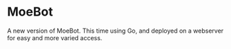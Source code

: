 # MoeBot
A new version of MoeBot. This time using Go, and deployed on a webserver for easy and more varied access.
